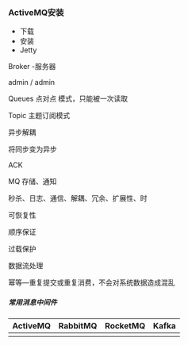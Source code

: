 ### ActiveMQ安装

- 下载
- 安装
- Jetty



Broker -服务器

admin / admin

Queues 点对点 模式，只能被一次读取 

Topic 主题订阅模式



异步解耦

将同步变为异步

ACK



MQ 存储、通知



秒杀、日志、通信、解耦、冗余、扩展性、时

可恢复性

顺序保证

过载保护

数据流处理

幂等—重复提交或重复消费，不会对系统数据造成混乱

##### 常用消息中间件

| ActiveMQ | RabbitMQ | RocketMQ | Kafka |
| ---- | ---- | ---- | ---- |
|      |      |||

